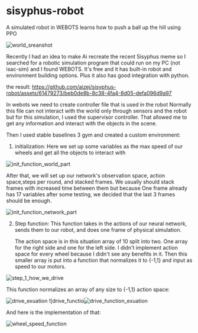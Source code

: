 # sisyphus-robot
A simulated robot in WEBOTS learns how to push a ball up the hill using PPO

![world_sreanshot](https://github.com/aizej/sisyphus-robot/assets/61479273/5afdc343-01af-429f-a3c0-1eeea04d99d2)

Recently I had an idea to make Ai recreate the recent Sisyphus meme so I searched for a robotic simulation program that could run on my PC (not isac-sim) and I found WEBOTS.
It's free and it has built-in robot and environment building options. Plus it also has good integration with python.

the result:
https://github.com/aizej/sisyphus-robot/assets/61479273/beb0de8b-8c38-4fa4-8d05-defa096d9a97



In webots we need to create controller file that is used in the robot Normally this file can not interact with the world only through sensors and the robot but for this simulation, I used the supervisor controller. That allowed me to get any information and interact with the objects in the scene.

Then I used stable baselines 3 gym and created a custom environment:
1) initialization:
  Here we set up some variables as the max speed of our wheels and get all the objects to interact with

![init_function_world_part](https://github.com/aizej/sisyphus-robot/assets/61479273/c9f23292-2eb6-448e-ac71-f46141767040)

  After that, we will set up our network's observation space, action space,steps per round, and stacked frames.
  We usually should stack frames with increased time between them but because One frame already has 17 variables after some testing, we decided that the last 3 frames should be enough.
  
![init_function_network_part](https://github.com/aizej/sisyphus-robot/assets/61479273/51eeddd8-dd9e-42df-b77a-5d89506607b7)


2) Step function:
   This function takes in the actions of our neural network, sends them to our robot, and does one frame of physical simulation.
   
   The action space is in this situation array of 10 split into two.
   One array for the right side and one for the left side.
   I didn't implement action space for every wheel because I didn't see any benefits in it.
   Then this smaller array is put into a function that normalizes it to {-1,1}
   and input as speed to our motors.

![step_1_how_we_drive](https://github.com/aizej/sisyphus-robot/assets/61479273/6eec7a6a-cb8d-48ff-8865-e53c40c5e328)


  This function normalizes an array of any size to  {-1,1} action space:


![drive_exuation](https://github.com/aizej/sisyphus-robot/assets/61479273/2ddae8c0-157e-4b6d-86d2-366e50fd451b)
![drive_functio![drive_function_exuation](https://github.com/aizej/sisyphus-robot/assets/61479273/c108b8b6-1542-4e0e-b78f-76382ac193d9)


  And here is the implementation of that:

![wheel_speed_function](https://github.com/aizej/sisyphus-robot/assets/61479273/9b16fd02-8ac2-4bf3-a9d4-095c6fe57209)









